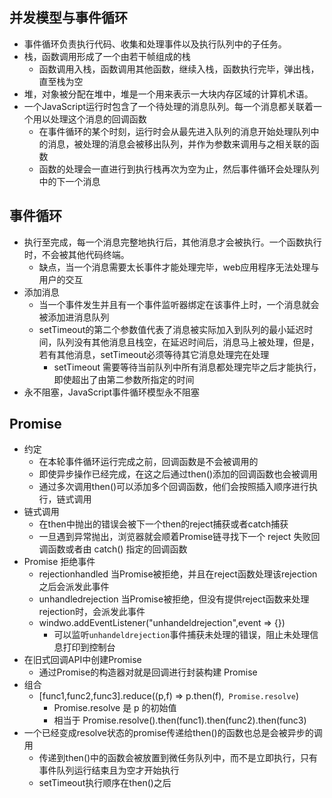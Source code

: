 ## 并发模型与事件循环
+ 事件循环负责执行代码、收集和处理事件以及执行队列中的子任务。
+ 栈，函数调用形成了一个由若干帧组成的栈
    + 函数调用入栈，函数调用其他函数，继续入栈，函数执行完毕，弹出栈，直至栈为空
+ 堆，对象被分配在堆中，堆是一个用来表示一大块内存区域的计算机术语。
+ 一个JavaScript运行时包含了一个待处理的消息队列。每一个消息都关联着一个用以处理这个消息的回调函数
    + 在事件循环的某个时刻，运行时会从最先进入队列的消息开始处理队列中的消息，被处理的消息会被移出队列，并作为参数来调用与之相关联的函数
    + 函数的处理会一直进行到执行栈再次为空为止，然后事件循环会处理队列中的下一个消息

## 事件循环
+ 执行至完成，每一个消息完整地执行后，其他消息才会被执行。一个函数执行时，不会被其他代码终端。
    + 缺点，当一个消息需要太长事件才能处理完毕，web应用程序无法处理与用户的交互
+ 添加消息
    + 当一个事件发生并且有一个事件监听器绑定在该事件上时，一个消息就会被添加进消息队列
    + setTimeout的第二个参数值代表了消息被实际加入到队列的最小延迟时间，队列没有其他消息且栈空，在延迟时间后，消息马上被处理，但是，若有其他消息，setTimeout必须等待其它消息处理完在处理
        + setTimeout 需要等待当前队列中所有消息都处理完毕之后才能执行，即使超出了由第二参数所指定的时间
+ 永不阻塞，JavaScript事件循环模型永不阻塞

## Promise
+ 约定
    + 在本轮事件循环运行完成之前，回调函数是不会被调用的
    + 即使异步操作已经完成，在这之后通过then()添加的回调函数也会被调用
    + 通过多次调用then()可以添加多个回调函数，他们会按照插入顺序进行执行，链式调用
+ 链式调用
    + 在then中抛出的错误会被下一个then的reject捕获或者catch捕获
    + 一旦遇到异常抛出，浏览器就会顺着Promise链寻找下一个 reject 失败回调函数或者由 catch() 指定的回调函数
 + Promise 拒绝事件
    + rejectionhandled 当Promise被拒绝，并且在reject函数处理该rejection之后会派发此事件
    + unhandledrejection 当Promise被拒绝，但没有提供reject函数来处理rejection时，会派发此事件
    + windwo.addEventListener("unhandeldrejection",event => {})
        + 可以监听`unhandeldrejection`事件捕获未处理的错误，阻止未处理信息打印到控制台
+ 在旧式回调API中创建Promise
    + 通过Promise的构造器对就是回调进行封装构建 Promise
+ 组合
    + [func1,func2,func3].reduce((p,f) => p.then(f),` Promise.resolve`)
        + Promise.resolve 是 p 的初始值
        + 相当于 Promise.resolve().then(func1).then(func2).then(func3)
+ 一个已经变成resolve状态的promise传递给then()的函数也总是会被异步的调用
    + 传递到then()中的函数会被放置到微任务队列中，而不是立即执行，只有事件队列运行结束且为空才开始执行
    + setTimeout执行顺序在then()之后